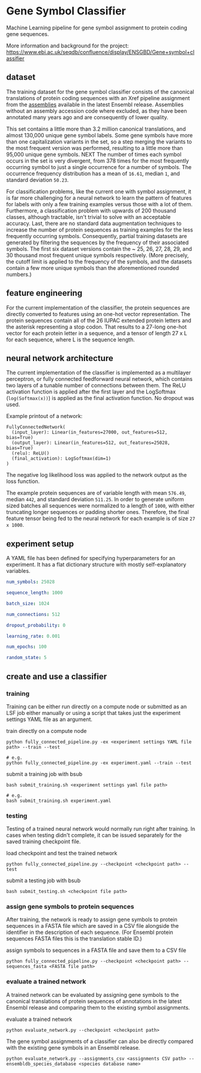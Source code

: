 # Gene Symbol Classifier

Machine Learning pipeline for gene symbol assignment to protein coding gene sequences.

More information and background for the project:
https://www.ebi.ac.uk/seqdb/confluence/display/ENSGBD/Gene+symbol+classifier


## dataset

The training dataset for the gene symbol classifier consists of the canonical translations of protein coding sequences with an Xref pipeline assignment from the [assemblies](https://www.ensembl.org/info/about/species.html) available in the latest Ensembl release. Assemblies without an assembly accession code where excluded, as they have been annotated many years ago and are consequently of lower quality.

This set contains a little more than 3.2 million canonical translations, and almost 130,000 unique gene symbol labels. Some gene symbols have more than one capitalization variants in the set, so a step merging the variants to the most frequent version was performed, resulting to a little more than 95,000 unique gene symbols. NEXT The number of times each symbol occurs in the set is very divergent, from 378 times for the most frequently occurring symbol to just a single occurrence for a number of symbols. The occurrence frequency distribution has a mean of `16.61`, median `1`, and standard deviation `50.23`.

For classification problems, like the current one with symbol assignment, it is far more challenging for a neural network to learn the pattern of features for labels with only a few training examples versus those with a lot of them. Furthermore, a classification problem with upwards of 200 thousand classes, although tractable, isn't trivial to solve with an acceptable accuracy. Last, there are no standard data augmentation techniques to increase the number of protein sequences as training examples for the less frequently occurring symbols. Consequently, partial training datasets are generated by filtering the sequences by the frequency of their associated symbols. The first six dataset versions contain the ~ 25, 26, 27, 28, 29, and 30 thousand most frequent unique symbols respectively. (More precisely, the cutoff limit is applied to the frequency of the symbols, and the datasets contain a few more unique symbols than the aforementioned rounded numbers.)


## feature engineering

For the current implementation of the classifier, the protein sequences are directly converted to features using an one-hot vector representation. The protein sequences contain all of the 26 IUPAC extended protein letters and the asterisk representing a stop codon. That results to a 27-long one-hot vector for each protein letter in a sequence, and a tensor of length 27 x L for each sequence, where L is the sequence length.


## neural network architecture

The current implementation of the classifier is implemented as a multilayer perceptron, or fully connected feedforward neural network, which contains two layers of a tunable number of connections between them. The ReLU activation function is applied after the first layer and the LogSoftmax (`log(Softmax(x))`) is applied as the final activation function. No dropout was used.

Example printout of a network:
```
FullyConnectedNetwork(
  (input_layer): Linear(in_features=27000, out_features=512, bias=True)
  (output_layer): Linear(in_features=512, out_features=25028, bias=True)
  (relu): ReLU()
  (final_activation): LogSoftmax(dim=1)
)
```

The negative log likelihood loss was applied to the network output as the loss function.

The example protein sequences are of variable length with mean `576.49`, median `442`, and standard deviation `511.25`. In order to generate uniform sized batches all sequences were normalized to a length of `1000`, with either truncating longer sequences or padding shorter ones. Therefore, the final feature tensor being fed to the neural network for each example is of size `27 x 1000`.


## experiment setup

A YAML file has been defined for specifying hyperparameters for an experiment. It has a flat dictionary structure with mostly self-explanatory variables.

```yaml
num_symbols: 25028

sequence_length: 1000

batch_size: 1024

num_connections: 512

dropout_probability: 0

learning_rate: 0.001

num_epochs: 100

random_state: 5
```


## create and use a classifier

### training

Training can be either run directly on a compute node or submitted as an LSF job either manually or using a script that takes just the experiment settings YAML file as an argument.

train directly on a compute node
```
python fully_connected_pipeline.py -ex <experiment settings YAML file path> --train --test

# e.g.
python fully_connected_pipeline.py -ex experiment.yaml --train --test
```

submit a training job with bsub
```
bash submit_training.sh <experiment settings yaml file path>

# e.g.
bash submit_training.sh experiment.yaml
```

### testing

Testing of a trained neural network would normally run right after training. In cases when testing didn't complete, it can be issued separately for the saved training checkpoint file.

load checkpoint and test the trained network
```
python fully_connected_pipeline.py --checkpoint <checkpoint path> --test
```

submit a testing job with bsub
```
bash submit_testing.sh <checkpoint file path>
```

### assign gene symbols to protein sequences

After training, the network is ready to assign gene symbols to protein sequences in a FASTA file which are saved in a CSV file alongside the identifier in the description of each sequence. (For Ensembl protein sequences FASTA files this is the translation stable ID.)

assign symbols to sequences in a FASTA file and save them to a CSV file
```
python fully_connected_pipeline.py --checkpoint <checkpoint path> --sequences_fasta <FASTA file path>
```

### evaluate a trained network

A trained network can be evaluated by assigning gene symbols to the canonical translations of protein sequences of annotations in the latest Ensembl release and comparing them to the existing symbol assignments.

evaluate a trained network
```
python evaluate_network.py --checkpoint <checkpoint path>
```

The gene symbol assignments of a classifier can also be directly compared with the existing gene symbols in an Ensembl release.
```
python evaluate_network.py --assignments_csv <assignments CSV path> --ensembldb_species_database <species database name>
```
